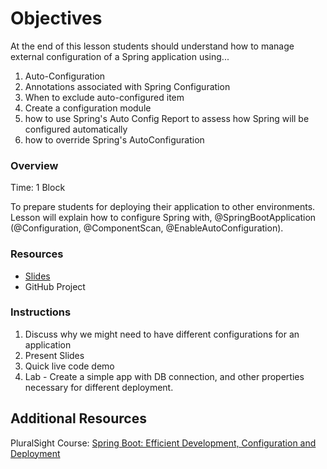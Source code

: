 # Objectives
At the end of this lesson students should understand how to manage external configuration of a Spring application using...
1. Auto-Configuration
1. Annotations associated with Spring Configuration
1. When to exclude auto-configured item
1. Create a configuration module
1. how to use Spring's Auto Config Report to assess how Spring will be configured automatically
1. how to override Spring's AutoConfiguration

### Overview
Time: 1 Block

To prepare students for deploying their application to other environments.  Lesson will explain how to configure Spring with, 
@SpringBootApplication (@Configuration, @ComponentScan, @EnableAutoConfiguration).

### Resources
* [Slides](https://docs.google.com/presentation/d/1byt2wqDZ6YIhUTcgNvO98-K0X7JWWv1wzYnZ77pB9Ro/edit?usp=sharing)
* GitHub Project

### Instructions
1. Discuss why we might need to have different configurations for an application
1. Present Slides
1. Quick live code demo
1. Lab - Create a simple app with DB connection, and other properties necessary for different deployment.

## Additional Resources
PluralSight Course: [Spring Boot: Efficient Development, Configuration and Deployment](https://app.pluralsight.com/library/courses/spring-boot-efficient-development-configuration-deployment)
